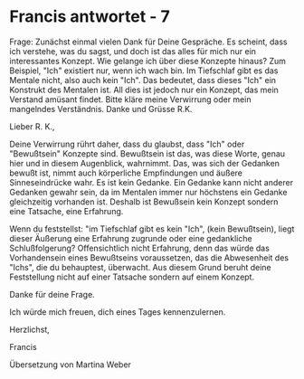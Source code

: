 # Francis antwortet - 7

Frage: Zunächst einmal vielen Dank für Deine Gespräche. Es scheint, dass ich verstehe, was du sagst, und doch ist das alles für mich nur ein interessantes Konzept. Wie gelange ich über diese Konzepte hinaus? Zum Beispiel, "Ich" existiert nur, wenn ich wach bin. Im Tiefschlaf gibt es das Mentale nicht, also auch kein "Ich". Das bedeutet, dass dieses "Ich" ein Konstrukt des Mentalen ist. All dies ist jedoch nur ein Konzept, das mein Verstand amüsant findet. Bitte kläre meine Verwirrung oder mein mangelndes Verständnis. Danke und Grüsse R.K. 

Lieber R. K.,

Deine Verwirrung rührt daher, dass du glaubst, dass "Ich" oder "Bewußtsein" Konzepte sind. Bewußtsein ist das, was diese Worte, genau hier und in diesem Augenblick, wahrnimmt. Das, was sich der Gedanken bewußt ist, nimmt auch körperliche Empfindungen und äußere Sinneseindrücke wahr. Es ist kein Gedanke. Ein Gedanke kann nicht anderer Gedanken gewahr sein, da im Mentalen immer nur höchstens ein Gedanke gleichzeitig vorhanden ist. Deshalb ist Bewußsein kein Konzept sondern eine Tatsache, eine Erfahrung.

Wenn du feststellst: "im Tiefschlaf gibt es kein "Ich", (kein Bewußtsein), liegt dieser Äußerung eine Erfahrung zugrunde oder eine gedankliche Schlußfolgerung? Offensichtlich nicht Erfahrung, denn das würde das Vorhandensein eines Bewußtseins voraussetzen, das die Abwesenheit des "Ichs", die du behauptest, überwacht. Aus diesem Grund beruht deine Feststellung nicht auf einer Tatsache sondern auf einem Konzept.

Danke für deine Frage. 

Ich würde mich freuen, dich eines Tages kennenzulernen.

Herzlichst,

Francis

Übersetzung von Martina Weber

